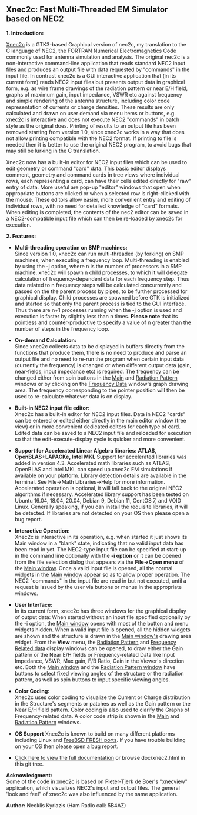Xnec2c: Fast Multi-Threaded EM Simulator based on NEC2
------------------------------------------------------
**1\. Introduction:**  

[Xnec2c](https://www.xnec2c.org/) is a GTK3-based Graphical version of nec2c, my translation to the C language of NEC2, the FORTRAN Numerical Electromagnetics Code commonly used for antenna simulation and analysis. The original nec2c is a non-interactive command-line application that reads standard NEC2 input files and produces an output file with data requested by "commands" in the input file. In contrast xnec2c is a GUI interactive application that (in its current form) reads NEC2 input files but presents output data in graphical form, e.g. as wire frame drawings of the radiation pattern or near E/H field, graphs of maximum gain, input impedance, VSWR etc against frequency and simple rendering of the antenna structure, including color code representation of currents or charge densities. These results are only calculated and drawn on user demand via menu items or buttons, e.g. xnec2c is interactive and does not execute NEC2 "commands" in batch style as the original does. Printing of results to an output file has been removed starting from version 1.0, since xnec2c works in a way that does not allow printing compatible with the NEC2 format. If printing to file is needed then it is better to use the original NEC2 program, to avoid bugs that may still be lurking in the C translation.

Xnec2c now has a built-in editor for NEC2 input files which can be used to edit geometry or command "card" data. This basic editor displays comment, geometry and command cards in tree views where individual rows, each representing a card, can have their cells edited directly for "raw" entry of data. More useful are pop-up "editor" windows that open when appropriate buttons are clicked or when a selected row is right-clicked with the mouse. These editors allow easier, more convenient entry and editing of individual rows, with no need for detailed knowledge of "card" formats. When editing is completed, the contents of the nec2 editor can be saved in a NEC2-compatible input file which can then be re-loaded by xnec2c for execution.

**2\. Features:**  
*   **Multi-threading operation on SMP machines:**  
    Since version 1.0, xnec2c can run multi-threaded (by forking) on SMP machines, when executing a frequency loop. Multi-threading is enabled by using the -j<n> option, where n is the number of processors in a SMP machine. xnec2c will spawn n child processes, to which it will delegate calculation of frequency-dependent data for each frequency step. Thus data related to n frequency steps will be calculated concurrently and passed on the the parent process by pipes, to be further processed for graphical display. Child processes are spawned before GTK is initialized and started so that only the parent process is tied to the GUI interface. Thus there are n+1 processes running when the -j option is used and execution is faster by slightly less than n times. **Please note** that its pointless and counter-productive to specify a value of n greater than the number of steps in the frequency loop.

*   **On-demand Calculation:**  
    Since xnec2c collects data to be displayed in buffers directly from the functions that produce them, there is no need to produce and parse an output file and no need to re-run the program when certain input data (currently the frequency) is changed or when different output data (gain, near-fields, input impedance etc) is required. The frequency can be changed either from spin buttons in the [Main](https://www.xnec2c.org/#MainWindow) and [Radiation Pattern](https://www.xnec2c.org/#RadiationWindow) windows or by clicking on the [Frequency Data](https://www.xnec2c.org/#FrequencyWindow) window's graph drawing area. The frequency corresponding to the pointer position will then be used to re-calculate whatever data is on display.
    
*    **Built-in NEC2 input file editor:**  
    Xnec2c has a built-in editor for NEC2 input files. Data in NEC2 "cards" can be entered or edited either directly in the main editor window (tree view) or in more convenient dedicated editors for each type of card. Edited data can be saved to a NEC2 input file and reloaded for execution so that the edit-execute-display cycle is quicker and more convenient.
    
*   **Support for Accelerated Linear Algebra libraries: ATLAS, OpenBLAS+LAPACKe, Intel MKL**
    Support for accelerated libraries was added in version 4.3.  Accelerated math libraries such as ATLAS, OpenBLAS and Intel MKL can speed up xnec2c EM simulations if available on your platform.  Library detection details are available in the terminal. See File->Math Libraries->Help for more information. Accelerated operation is optional, it will fall back to the original NEC2 algorithms if necessary.  Accelerated library support has been tested on Ubuntu 16.04, 18.04, 20.04, Debian 9, Debian 11, CentOS 7, and VOID Linux.  Generally speaking, if you can install the requisite libraries, it will be detected.  If libraries are not detected on your OS then please open a bug report.

*   **Interactive Operation:**  
    Xnec2c is interactive in its operation, e.g. when started it just shows its Main window in a "blank" state, indicating that no valid input data has been read in yet. The NEC2-type input file can be specified at start-up in the command line optionally with the **\-i option** or it can be opened from the file selection dialog that appears via the **File->Open menu** of the [Main window](https://www.xnec2c.org/#MainWindow). Once a valid input file is opened, all the normal widgets in the [Main window](https://www.xnec2c.org/#MainWindow) appear so as to allow proper operation. The NEC2 "commands" in the input file are read in but not executed, until a request is issued by the user via buttons or menus in the appropriate windows.
    
*   **User Interface:**  
    In its current form, xnec2c has three windows for the graphical display of output data: When started without an input file specified optionally by the -i <input-file> option, the [Main window](https://www.xnec2c.org/#MainWindow) opens with most of the button and menu widgets hidden. When a valid input file is opened, all the hidden widgets are shown and the structure is drawn in the [Main window's](https://www.xnec2c.org/#MainWindow) drawing area widget. From the **View** menu, the [Radiation Pattern](https://www.xnec2c.org/#RadiationWindow) and [Frequency Related data](https://www.xnec2c.org/#FrequencyWindow) display windows can be opened, to draw either the Gain pattern or the Near E/H fields or Frequency-related Data like Input Impedance, VSWR, Max gain, F/B Ratio, Gain in the Viewer's direction etc. Both the [Main window](https://www.xnec2c.org/#MainWindow) and the [Radiation Pattern window](https://www.xnec2c.org/#RadiationWindow) have buttons to select fixed viewing angles of the structure or the radiation pattern, as well as spin buttons to input specific viewing angles.

*   **Color Coding:**  
    Xnec2c uses color coding to visualize the Current or Charge distribution in the Structure's segments or patches as well as the Gain pattern or the Near E/H field pattern. Color coding is also used to clarify the Graphs of Frequency-related data. A color code strip is shown in the [Main](https://www.xnec2c.org/#MainWindow) and [Radiation Pattern](https://www.xnec2c.org/#RadiationWindow) windows.

*   **OS Support** 
    Xnec2c is known to build on many different platforms including Linux and [FreeBSD FRESH ports](https://www.freshports.org/comms/xnec2c/).  If you have trouble building on your OS then please open a bug report.
    
*    [Click here to view the full documentation](https://www.xnec2c.org/) or browse doc/xnec2.html in this git tree.


**Acknowledgment:**  
Some of the code in xnec2c is based on Pieter-Tjerk de Boer's "xnecview" application, which visualizes NEC2's input and output files. The general 'look and feel" of xnec2c was also influenced by the same application.

**Author:** Neoklis Kyriazis (Ham Radio call: 5B4AZ)
